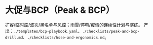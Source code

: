 # 大促与BCP（Peak & BCP）

扩容/临时库/波次/黑名单与风控；雨雪/停电/疫情的连续性计划与演练。
产出：`./templates/bcp-playbook.yaml`、`./checklists/peak-and-bcp-drill.md`、`./checklists/hsse-and-ergonomics.md`。
